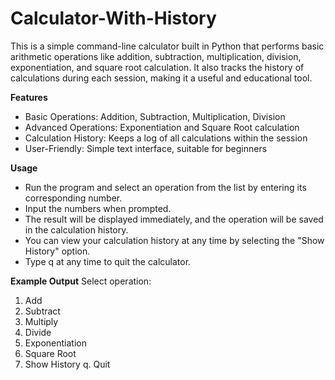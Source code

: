 # Calculator-With-History
This is a simple command-line calculator built in Python that performs basic arithmetic operations like addition, subtraction, multiplication, division, exponentiation, and square root calculation. It also tracks the history of calculations during each session, making it a useful and educational tool.

**Features**
* Basic Operations: Addition, Subtraction, Multiplication, Division
* Advanced Operations: Exponentiation and Square Root calculation
* Calculation History: Keeps a log of all calculations within the session
* User-Friendly: Simple text interface, suitable for beginners

**Usage**
* Run the program and select an operation from the list by entering its corresponding number.
* Input the numbers when prompted.
* The result will be displayed immediately, and the operation will be saved in the calculation history.
* You can view your calculation history at any time by selecting the "Show History" option.
* Type q at any time to quit the calculator.


**Example Output**
Select operation:
1. Add
2. Subtract
3. Multiply
4. Divide
5. Exponentiation
6. Square Root
7. Show History
q. Quit

